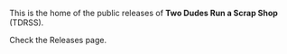 This is the home of the public releases of **Two Dudes Run a Scrap Shop** (TDRSS).

Check the Releases page.
